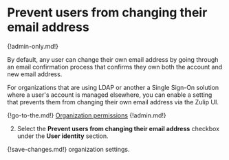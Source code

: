 # Prevent users from changing their email address

{!admin-only.md!}

By default, any user can change their own email address by going
through an email confirmation process that confirms they own both the
account and new email address.

For organizations that are using LDAP or another a Single Sign-On
solution where a user's account is managed elsewhere, you can enable a
setting that prevents them from changing their own email address via
the Zulip UI.

{!go-to-the.md!} [Organization permissions](/#organization/organization-permissions)
{!admin.md!}

2. Select the **Prevent users from changing their email address** checkbox
under the **User identity** section.

{!save-changes.md!} organization settings.
